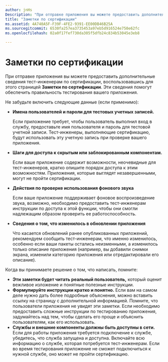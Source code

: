 ```yaml
---
author: jnHs
Description: "При отправке приложения вы можете предоставить дополнительные сведения тест-инженерам по сертификации, воспользовавшись для этого страницей \"Заметки по сертификации\". Эти сведения помогут обеспечить правильность тестирования вашего приложения."
title: "Заметки по сертификации"
ms.assetid: 4A740A5F-F39F-4FE2-9391-EE00DB46B25A
ms.sourcegitcommit: 6530fa257ea3735453a97eb5d916524e750e62fc
ms.openlocfilehash: 02a0f17fef730da305f5dfb24c834b53045e3eb8

---
```


# Заметки по сертификации


При отправке приложения вы можете предоставить дополнительные сведения тест-инженерам по сертификации, воспользовавшись для этого страницей **Заметки по сертификации**. Эти сведения помогут обеспечить правильность тестирования вашего приложения.

Не забудьте включить следующие данные (если применимо):

-   **Имена пользователей и пароли для тестовых учетных записей.**

    Если приложение требует, чтобы пользователь выполнил вход в службу, предоставьте имя пользователя и пароль для тестовой учетной записи. Тест-инженеры, выполняющие сертификацию, будут использовать эту учетную запись при проверке вашего приложения.

-   **Шаги для доступа к скрытым или заблокированным компонентам.**

    Если ваше приложение содержит возможности, неочевидные для тест-инженеров, кратко опишите порядок доступа к этим возможностям. Приложения, которые выглядят незавершенными, могут не пройти сертификации.

-   **Действия по проверке использования фонового звука**

    Если ваше приложение поддерживает фоновое воспроизведение звука, возможно, необходимо предоставить тест-инженерам инструкции по доступа к этой функции, чтобы они смогли надлежащим образом проверить ее работоспособность.

-   **Сведения о том, что изменилось в обновлении приложения**

    Что касается обновлений ранее опубликованных приложений, рекомендуем сообщить тест-инженерам, что именно изменилось, особенно если ваши пакеты остались неизменными, а изменилось только описание приложения (например, вы добавили снимки экрана, изменили категорию приложения или отредактировали его описание).

Когда вы принимаете решение о том, что написать, помните:

-   **Эти заметки будет читать реальный пользователь,** который оценит вежливое изложение и понятные полезные инструкции.
-   **Формулируйте инструкции кратко и понятно.** Если вам на самом деле нужно дать более подробные объяснения, можно вставить ссылку на страницу с дополнительной информацией. Помните, что пользователи приложения не увидят эти заметки. Если необходимо предоставить сложные инструкции по тестированию приложения, задумайтесь над тем, чтобы сделать его проще и объяснить пользователям, как его использовать.
-   **Службы и внешние компоненты должны быть доступны в сети.** Если для работы приложения требуется подключение к службе, убедитесь, что служба запущена и доступна. Включайте всю информацию о службе, которая потребуется тест-инженерам. Если во время тестирования приложение не сможет подключиться к нужной службе, оно может не пройти сертификацию.

 

 







<!--HONumber=Jun16_HO4-->


